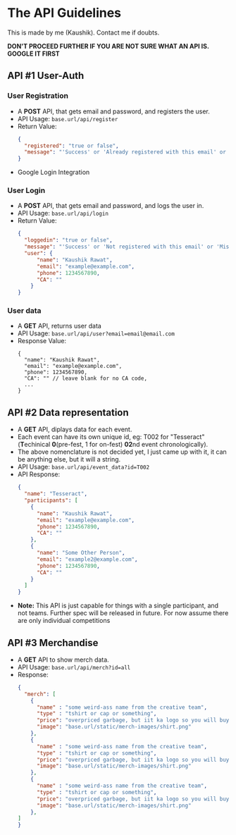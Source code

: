 # The API Guidelines
This is made by me (Kaushik). Contact me if doubts.

**DON'T PROCEED FURTHER IF YOU ARE NOT SURE WHAT AN API IS. GOOGLE IT FIRST**

## API #1 User-Auth
### User Registration
- A **POST** API, that gets email and password, and registers the user.
- API Usage: ```base.url/api/register```
- Return Value:
  ```JSON
  {
    "registered": "true or false",
    "message": "'Success' or 'Already registered with this email' or 'Misc'"
  }
  ```
- Google Login Integration
### User Login
- A **POST** API, that gets email and password, and logs the user in.
- API Usage: ```base.url/api/login```
- Return Value:
  ```JSON
  {
    "loggedin": "true or false",
    "message": "'Success' or 'Not registered with this email' or 'Misc'",
    "user": {
        "name": "Kaushik Rawat",
        "email": "example@example.com",
        "phone": 1234567890,
        "CA": ""
      }
  }
  ```
### User data
- A **GET** API, returns user data
- API Usage: ```base.url/api/user?email=email@email.com```
- Response Value:
  ```JS
  {
    "name": "Kaushik Rawat",
    "email": "example@example.com",
    "phone": 1234567890,
    "CA": "" // leave blank for no CA code,
    ...
  }
  ```
## API #2 Data representation
- A **GET** API, diplays data for each event.
- Each event can have its own unique id, eg: T002 for "Tesseract" (**T**echinical **0**(pre-fest, 1 for on-fest) **02**nd event chronologically).
- The above nomenclature is not decided yet, I just came up with it, it can be anything else, but it will a string.
- API Usage: ```base.url/api/event_data?id=T002```
- API Response:
  ```JSON
  {
    "name": "Tesseract",
    "participants": [
      {
        "name": "Kaushik Rawat",
        "email": "example@example.com",
        "phone": 1234567890,
        "CA": ""
      },
      {
        "name": "Some Other Person",
        "email": "example2@example.com",
        "phone": 1234567890,
        "CA": ""
      }
    ]
  }
  ```
- **Note:** This API is just capable for things with a single participant, and not teams. Further spec will be released in future. For now assume there are only individual competitions
## API #3 Merchandise
- A **GET** API to show merch data.
- API Usage: ```base.url/api/merch?id=all```
- Response:
  ```JSON
  {
    "merch": [
      {
        "name" : "some weird-ass name from the creative team",
        "type" : "tshirt or cap or something",
        "price": "overpriced garbage, but iit ka logo so you will buy",
        "image": "base.url/static/merch-images/shirt.png"
      },
      {
        "name" : "some weird-ass name from the creative team",
        "type" : "tshirt or cap or something",
        "price": "overpriced garbage, but iit ka logo so you will buy",
        "image": "base.url/static/merch-images/shirt.png"
      },
      {
        "name" : "some weird-ass name from the creative team",
        "type" : "tshirt or cap or something",
        "price": "overpriced garbage, but iit ka logo so you will buy",
        "image": "base.url/static/merch-images/shirt.png"
      },
  ]
  }
  ```
